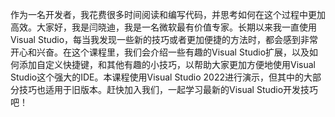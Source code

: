 作为一名开发者，我花费很多时间阅读和编写代码，并思考如何在这个过程中更加高效。大家好，我是闫晓迪，我是一名微软最有价值专家。长期以来我一直使用Visual Studio，每当我发现一些新的技巧或者更加便捷的方法时，都会感到非常开心和兴奋。在这个课程里，我们会介绍一些有趣的Visual Studio扩展，以及如何添加自定义快捷键，和其他有趣的小技巧，以帮助大家更加方便地使用Visual Studio这个强大的IDE。本课程使用Visual Studio 2022进行演示，但其中的大部分技巧也适用于旧版本。赶快加入我们，一起学习最新的Visual Studio开发技巧吧！